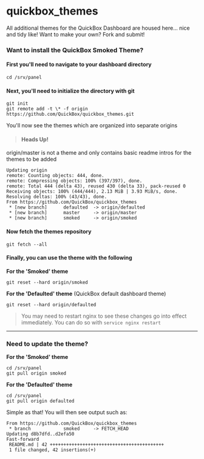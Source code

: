 # quickbox_themes
All additional themes for the QuickBox Dashboard are housed here... nice and tidy like! Want to make your own? Fork and submit!

### Want to install the QuickBox Smoked Theme?

#### First you'll need to navigate to your dashboard directory

```
cd /srv/panel
```

#### Next, you'll need to initialize the directory with git

```
git init
git remote add -t \* -f origin https://github.com/QuickBox/quickbox_themes.git
```

You'll now see the themes which are organized into separate origins

> #### Heads Up!
origin/master is not a theme and only contains basic readme intros for the themes to be added

```
Updating origin
remote: Counting objects: 444, done.
remote: Compressing objects: 100% (397/397), done.
remote: Total 444 (delta 43), reused 430 (delta 33), pack-reused 0
Receiving objects: 100% (444/444), 2.13 MiB | 3.93 MiB/s, done.
Resolving deltas: 100% (43/43), done.
From https://github.com/QuickBox/quickbox_themes
 * [new branch]      defaulted  -> origin/defaulted
 * [new branch]      master     -> origin/master
 * [new branch]      smoked     -> origin/smoked
```

#### Now fetch the themes repository

```
git fetch --all
```

#### Finally, you can use the theme with the following

**For the 'Smoked' theme**
```
git reset --hard origin/smoked
```
**For the 'Defaulted' theme** (QuickBox default dashboard theme)
```
git reset --hard origin/defaulted
```

> You may need to restart nginx to see these changes go into effect immediately. You can do so with `service nginx restart`

---

### Need to update the theme?

**For the 'Smoked' theme**
```
cd /srv/panel
git pull origin smoked
```

**For the 'Defaulted' theme**
```
cd /srv/panel
git pull origin defaulted
```

Simple as that! You will then see output such as:
```
From https://github.com/QuickBox/quickbox_themes
 * branch            smoked     -> FETCH_HEAD
Updating d8b7dfd..d2efa50
Fast-forward
 README.md | 42 ++++++++++++++++++++++++++++++++++++++++++
 1 file changed, 42 insertions(+)
```
